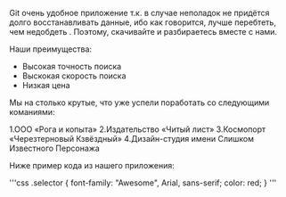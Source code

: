 Git очень удобное приложение т.к. в случае неполадок не придётся долго восстанавливать данные, ибо как говорится, лучше перебтеть, чем недобдеть . 
Поэтому, скачивайте и разбираетесь вместе с нами.

Наши преимущества:
* Высокая точность поиска
* Выскокая скорость поиска
* Низкая цена

Мы на столько крутые, что уже успели поработать со следующими команиями:

1.ООО «Рога и копыта»
2.Издательство «Читый лист»
3.Космопорт «Черезтерновый Кзвёздный»
4.Дизайн-студия имени Слишком Известного Персонажа

Ниже пример кода из нашего приложения:

'''css
.selector {
  font-family: "Awesome", Arial, sans-serif;
  color: red;
}
'''
